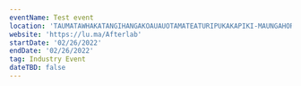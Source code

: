```yaml
---
eventName: Test event
location: 'TAUMATAWHAKATANGIHANGAKOAUAUOTAMATEATURIPUKAKAPIKI-MAUNGAHORONUKUPOKAIWHENUAKITNATAHU'
website: 'https://lu.ma/Afterlab'
startDate: '02/26/2022'
endDate: '02/26/2022'
tag: Industry Event
dateTBD: false
---
```


